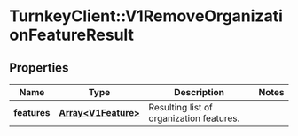 # TurnkeyClient::V1RemoveOrganizationFeatureResult

## Properties
Name | Type | Description | Notes
------------ | ------------- | ------------- | -------------
**features** | [**Array&lt;V1Feature&gt;**](V1Feature.md) | Resulting list of organization features. | 

